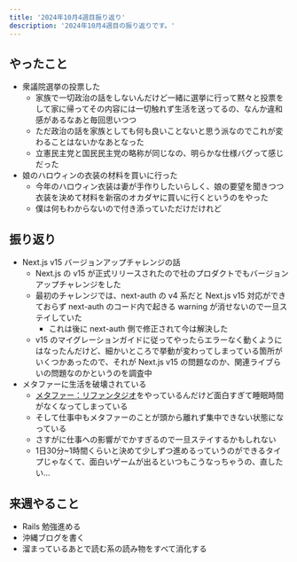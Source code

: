 ```yaml
---
title: '2024年10月4週目振り返り'
description: '2024年10月4週目の振り返りです。'
---
```


## やったこと

- 衆議院選挙の投票した
	- 家族で一切政治の話をしないんだけど一緒に選挙に行って黙々と投票をして家に帰ってその内容には一切触れず生活を送ってるの、なんか違和感があるなあと毎回思いつつ
	- ただ政治の話を家族としても何も良いことないと思う派なのでこれが変わることはないかなあとなった
	- 立憲民主党と国民民主党の略称が同じなの、明らかな仕様バグって感じだった
- 娘のハロウィンの衣装の材料を買いに行った
	- 今年のハロウィン衣装は妻が手作りしたいらしく、娘の要望を聞きつつ衣装を決めて材料を新宿のオカダヤに買いに行くというのをやった
	- 僕は何もわからないので付き添っていただけだけれど

## 振り返り

- Next.js v15 バージョンアップチャレンジの話
	- Next.js の v15 が正式リリースされたので社のプロダクトでもバージョンアップチャレンジをした
	- 最初のチャレンジでは、next-auth の v4 系だと Next.js v15 対応ができておらず next-auth のコード内で起きる warning が消せないので一旦ステイしていた
		- これは後に next-auth 側で修正されて今は解決した
	- v15 のマイグレーションガイドに従ってやったらエラーなく動くようにはなったんだけど、細かいところで挙動が変わってしまっている箇所がいくつかあったので、それが Next.js v15 の問題なのか、関連ライブらいの問題なのかというのを調査中
- メタファーに生活を破壊されている
	- [メタファー：リファンタジオ](https://rpg.jp/)をやっているんだけど面白すぎて睡眠時間がなくなってしまっている
	- そして仕事中もメタファーのことが頭から離れず集中できない状態になっている
	- さすがに仕事への影響がでかすぎるので一旦ステイするかもしれない
	- 1日30分~1時間くらいと決めて少しずつ進めるっていうのができるタイプじゃなくて、面白いゲームが出るといつもこうなっちゃうの、直したい…

## 来週やること

- Rails 勉強進める
- 沖縄ブログを書く
- 溜まっているあとで読む系の読み物をすべて消化する
